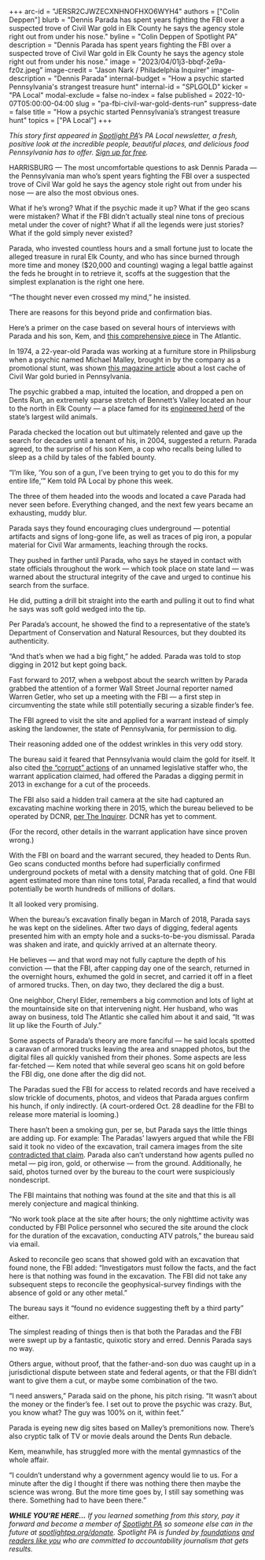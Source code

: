 +++
arc-id = "JERSR2CJWZECXNHNOFHXO6WYH4"
authors = ["Colin Deppen"]
blurb = "Dennis Parada has spent years fighting the FBI over a suspected trove of Civil War gold in Elk County he says the agency stole right out from under his nose."
byline = "Colin Deppen of Spotlight PA"
description = "Dennis Parada has spent years fighting the FBI over a suspected trove of Civil War gold in Elk County he says the agency stole right out from under his nose."
image = "2023/04/01j3-bbqf-2e9a-fz0z.jpeg"
image-credit = "Jason Nark / Philadelphia Inquirer"
image-description = "Dennis Parada"
internal-budget = "How a psychic started Pennsylvania's strangest treasure hunt"
internal-id = "SPLGOLD"
kicker = "PA Local"
modal-exclude = false
no-index = false
published = 2022-10-07T05:00:00-04:00
slug = "pa-fbi-civil-war-gold-dents-run"
suppress-date = false
title = "How a psychic started Pennsylvania’s strangest treasure hunt"
topics = ["PA Local"]
+++

<i>This story first appeared in </i><a href="https://www.spotlightpa.org/"><i>Spotlight PA</i></a><i>’s PA Local newsletter, a fresh, positive look at the incredible people, beautiful places, and delicious food Pennsylvania has to offer. </i><a href="https://www.spotlightpa.org/newsletters"><i>Sign up for free</i></a><i>.</i>

HARRISBURG — The most uncomfortable questions to ask Dennis Parada — the Pennsylvania man who’s spent years fighting the FBI over a suspected trove of Civil War gold he says the agency stole right out from under his nose — are also the most obvious ones.

What if he’s wrong? What if the psychic made it up? What if the geo scans were mistaken? What if the FBI didn’t actually steal nine tons of precious metal under the cover of night? What if all the legends were just stories? What if the gold simply never existed?

Parada, who invested countless hours and a small fortune just to locate the alleged treasure in rural Elk County, and who has since burned through more time and money ($20,000 and counting) waging a legal battle against the feds he brought in to retrieve it, scoffs at the suggestion that the simplest explanation is the right one here.

<script src="https://www.spotlightpa.org/embed.js" async></script><div data-spl-embed-version="1" data-spl-src="https://www.spotlightpa.org/embeds/newsletter/"></div>

“The thought never even crossed my mind,” he insisted.

There are reasons for this beyond pride and confirmation bias.

Here’s a primer on the case based on several hours of interviews with Parada and his son, Kem, and <a href="https://www.theatlantic.com/magazine/archive/2022/07/pennsylvania-civil-war-treasure-gold-hunt-fbi/638445/">this comprehensive piece</a> in The Atlantic.

In 1974, a 22-year-old Parada was working at a furniture store in Philipsburg when a psychic named Michael Malley, brought in by the company as a promotional stunt, was shown <a href="https://www.treasurenet.com/threads/treasure-magazine-dents-run-gold-1974-75.657650/">this magazine article</a> about a lost cache of Civil War gold buried in Pennsylvania.

The psychic grabbed a map, intuited the location, and dropped a pen on Dents Run, an extremely sparse stretch of Bennett’s Valley located an hour to the north in Elk County — a place famed for its <a href="https://www.pgc.pa.gov/Wildlife/WildlifeSpecies/Elk/Pages/HistoryofElkinPA.aspx">engineered herd</a> of the state’s largest wild animals.

Parada checked the location out but ultimately relented and gave up the search for decades until a tenant of his, in 2004, suggested a return. Parada agreed, to the surprise of his son Kem, a cop who recalls being lulled to sleep as a child by tales of the fabled bounty.

“I’m like, ‘You son of a gun, I’ve been trying to get you to do this for my entire life,’” Kem told PA Local by phone this week.

The three of them headed into the woods and located a cave Parada had never seen before. Everything changed, and the next few years became an exhausting, muddy blur.

Parada says they found encouraging clues underground — potential artifacts and signs of long-gone life, as well as traces of pig iron, a popular material for Civil War armaments, leaching through the rocks.

They pushed in farther until Parada, who says he stayed in contact with state officials throughout the work — which took place on state land — was warned about the structural integrity of the cave and urged to continue his search from the surface.

He did, putting a drill bit straight into the earth and pulling it out to find what he says was soft gold wedged into the tip.

Per Parada’s account, he showed the find to a representative of the state’s Department of Conservation and Natural Resources, but they doubted its authenticity.

“And that’s when we had a big fight,” he added. Parada was told to stop digging in 2012 but kept going back.

Fast forward to 2017, when a webpost about the search written by Parada grabbed the attention of a former Wall Street Journal reporter named Warren Getler, who set up a meeting with the FBI — a first step in circumventing the state while still potentially securing a sizable finder’s fee.

The FBI agreed to visit the site and applied for a warrant instead of simply asking the landowner, the state of Pennsylvania, for permission to dig.

Their reasoning added one of the oddest wrinkles in this very odd story.

The bureau said it feared that Pennsylvania would claim the gold for itself. It also cited <a href="https://apnews.com/article/pennsylvania-oddities-technology-lifestyle-government-and-politics-2c2d2a064fa7f8b3835648821ca3ecbc">the “corrupt” actions</a> of an unnamed legislative staffer who, the warrant application claimed, had offered the Paradas a digging permit in 2013 in exchange for a cut of the proceeds.

The FBI also said a hidden trail camera at the site had captured an excavating machine working there in 2015, which the bureau believed to be operated by DCNR, <a href="https://www.inquirer.com/news/gold-elk-county-fbi-civil-war-parada-art-crimes-20210624.html">per The Inquirer</a>. DCNR has yet to comment.

(For the record, other details in the warrant application have since proven wrong.)

With the FBI on board and the warrant secured, they headed to Dents Run. Geo scans conducted months before had superficially confirmed underground pockets of metal with a density matching that of gold. One FBI agent estimated more than nine tons total, Parada recalled, a find that would potentially be worth hundreds of millions of dollars.

It all looked very promising.

When the bureau’s excavation finally began in March of 2018, Parada says he was kept on the sidelines. After two days of digging, federal agents presented him with an empty hole and a sucks-to-be-you dismissal. Parada was shaken and irate, and quickly arrived at an alternate theory.

He believes — and that word may not fully capture the depth of his conviction — that the FBI, after capping day one of the search, returned in the overnight hours, exhumed the gold in secret, and carried it off in a fleet of armored trucks. Then, on day two, they declared the dig a bust.

One neighbor, Cheryl Elder, remembers a big commotion and lots of light at the mountainside site on that intervening night. Her husband, who was away on business, told The Atlantic she called him about it and said, “It was lit up like the Fourth of July.”

Some aspects of Parada’s theory are more fanciful — he said locals spotted a caravan of armored trucks leaving the area and snapped photos, but the digital files all quickly vanished from their phones. Some aspects are less far-fetched — Kem noted that while several geo scans hit on gold before the FBI dig, one done after the dig did not.

The Paradas sued the FBI for access to related records and have received a slow trickle of documents, photos, and videos that Parada argues confirm his hunch, if only indirectly. (A court-ordered Oct. 28 deadline for the FBI to release more material is looming.)

There hasn’t been a smoking gun, per se, but Parada says the little things are adding up. For example: The Paradas’ lawyers argued that while the FBI said it took no video of the excavation, trail camera images from the site <a href="https://apnews.com/article/oddities-politics-pennsylvania-trending-news-46ad9e75f991fb539f23fd6853aa03e5" target="_blank">contradicted that claim</a>. Parada also can’t understand how agents pulled no metal — pig iron, gold, or otherwise — from the ground. Additionally, he said, photos turned over by the bureau to the court were suspiciously nondescript.

The FBI maintains that nothing was found at the site and that this is all merely conjecture and magical thinking.

“No work took place at the site after hours; the only nighttime activity was conducted by FBI Police personnel who secured the site around the clock for the duration of the excavation, conducting ATV patrols,” the bureau said via email.

Asked to reconcile geo scans that showed gold with an excavation that found none, the FBI added: “Investigators must follow the facts, and the fact here is that nothing was found in the excavation. The FBI did not take any subsequent steps to reconcile the geophysical-survey findings with the absence of gold or any other metal.”

The bureau says it “found no evidence suggesting theft by a third party” either.

The simplest reading of things then is that both the Paradas and the FBI were swept up by a fantastic, quixotic story and erred. Dennis Parada says no way.

<script src="https://www.spotlightpa.org/embed.js" async></script><div data-spl-embed-version="1" data-spl-src="https://www.spotlightpa.org/embeds/donate/"></div>

Others argue, without proof, that the father-and-son duo was caught up in a jurisdictional dispute between state and federal agents, or that the FBI didn’t want to give them a cut, or maybe some combination of the two.

“I need answers,” Parada said on the phone, his pitch rising. “It wasn’t about the money or the finder’s fee. I set out to prove the psychic was crazy. But, you know what? The guy was 100% on it, within feet.”

Parada is eyeing new dig sites based on Malley’s premonitions now. There’s also cryptic talk of TV or movie deals around the Dents Run debacle.

Kem, meanwhile, has struggled more with the mental gymnastics of the whole affair.

“I couldn’t understand why a government agency would lie to us. For a minute after the dig I thought if there was nothing there then maybe the science was wrong. But the more time goes by, I still say something was there. Something had to have been there.”

<i><b>WHILE YOU’RE HERE...</b></i><i> If you learned something from this story, pay it forward and become a member of </i><a href="https://www.spotlightpa.org/"><i>Spotlight PA</i></a><i> so someone else can in the future at </i><a href="https://www.spotlightpa.org/donate"><i>spotlightpa.org/donate</i></a><i>. Spotlight PA is funded by</i><a href="https://www.spotlightpa.org/support"><i> foundations</i></a><i> </i><a href="https://www.spotlightpa.org/support"><i>and readers like you</i></a><i> who are committed to accountability journalism that gets results.</i>
